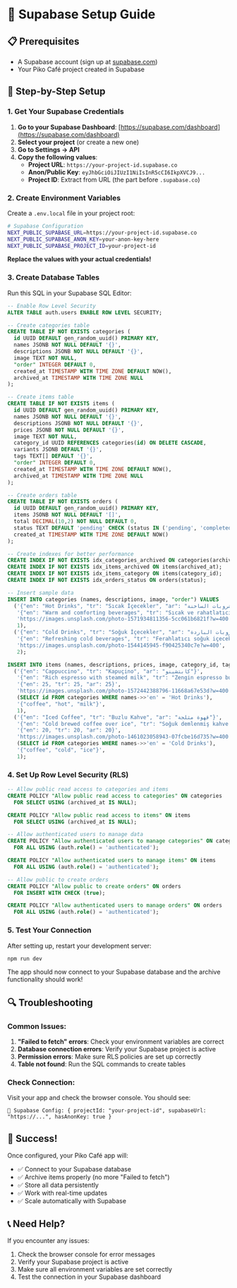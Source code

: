 # 🔧 Supabase Setup Guide

## 📋 Prerequisites
- A Supabase account (sign up at [supabase.com](https://supabase.com))
- Your Piko Café project created in Supabase

## 🚀 Step-by-Step Setup

### 1. Get Your Supabase Credentials

1. **Go to your Supabase Dashboard**: [https://supabase.com/dashboard](https://supabase.com/dashboard)
2. **Select your project** (or create a new one)
3. **Go to Settings → API**
4. **Copy the following values**:
   - **Project URL**: `https://your-project-id.supabase.co`
   - **Anon/Public Key**: `eyJhbGciOiJIUzI1NiIsInR5cCI6IkpXVCJ9...`
   - **Project ID**: Extract from URL (the part before `.supabase.co`)

### 2. Create Environment Variables

Create a `.env.local` file in your project root:

```bash
# Supabase Configuration
NEXT_PUBLIC_SUPABASE_URL=https://your-project-id.supabase.co
NEXT_PUBLIC_SUPABASE_ANON_KEY=your-anon-key-here
NEXT_PUBLIC_SUPABASE_PROJECT_ID=your-project-id
```

**Replace the values with your actual credentials!**

### 3. Create Database Tables

Run this SQL in your Supabase SQL Editor:

```sql
-- Enable Row Level Security
ALTER TABLE auth.users ENABLE ROW LEVEL SECURITY;

-- Create categories table
CREATE TABLE IF NOT EXISTS categories (
  id UUID DEFAULT gen_random_uuid() PRIMARY KEY,
  names JSONB NOT NULL DEFAULT '{}',
  descriptions JSONB NOT NULL DEFAULT '{}',
  image TEXT NOT NULL,
  "order" INTEGER DEFAULT 0,
  created_at TIMESTAMP WITH TIME ZONE DEFAULT NOW(),
  archived_at TIMESTAMP WITH TIME ZONE NULL
);

-- Create items table
CREATE TABLE IF NOT EXISTS items (
  id UUID DEFAULT gen_random_uuid() PRIMARY KEY,
  names JSONB NOT NULL DEFAULT '{}',
  descriptions JSONB NOT NULL DEFAULT '{}',
  prices JSONB NOT NULL DEFAULT '{}',
  image TEXT NOT NULL,
  category_id UUID REFERENCES categories(id) ON DELETE CASCADE,
  variants JSONB DEFAULT '{}',
  tags TEXT[] DEFAULT '{}',
  "order" INTEGER DEFAULT 0,
  created_at TIMESTAMP WITH TIME ZONE DEFAULT NOW(),
  archived_at TIMESTAMP WITH TIME ZONE NULL
);

-- Create orders table
CREATE TABLE IF NOT EXISTS orders (
  id UUID DEFAULT gen_random_uuid() PRIMARY KEY,
  items JSONB NOT NULL DEFAULT '[]',
  total DECIMAL(10,2) NOT NULL DEFAULT 0,
  status TEXT DEFAULT 'pending' CHECK (status IN ('pending', 'completed')),
  created_at TIMESTAMP WITH TIME ZONE DEFAULT NOW()
);

-- Create indexes for better performance
CREATE INDEX IF NOT EXISTS idx_categories_archived ON categories(archived_at);
CREATE INDEX IF NOT EXISTS idx_items_archived ON items(archived_at);
CREATE INDEX IF NOT EXISTS idx_items_category ON items(category_id);
CREATE INDEX IF NOT EXISTS idx_orders_status ON orders(status);

-- Insert sample data
INSERT INTO categories (names, descriptions, image, "order") VALUES
  ('{"en": "Hot Drinks", "tr": "Sıcak İçecekler", "ar": "المشروبات الساخنة"}', 
   '{"en": "Warm and comforting beverages", "tr": "Sıcak ve rahatlatıcı içecekler", "ar": "مشروبات دافئة ومريحة"}',
   'https://images.unsplash.com/photo-1571934811356-5cc061b6821f?w=400',
   1),
  ('{"en": "Cold Drinks", "tr": "Soğuk İçecekler", "ar": "المشروبات الباردة"}',
   '{"en": "Refreshing cold beverages", "tr": "Ferahlatıcı soğuk içecekler", "ar": "مشروبات باردة منعشة"}',
   'https://images.unsplash.com/photo-1544145945-f90425340c7e?w=400',
   2);

INSERT INTO items (names, descriptions, prices, image, category_id, tags, "order") VALUES
  ('{"en": "Cappuccino", "tr": "Kapuçino", "ar": "كابتشينو"}',
   '{"en": "Rich espresso with steamed milk", "tr": "Zengin espresso buharda süt", "ar": "إسبريسو غني مع الحليب المبخر"}',
   '{"en": 25, "tr": 25, "ar": 25}',
   'https://images.unsplash.com/photo-1572442388796-11668a67e53d?w=400',
   (SELECT id FROM categories WHERE names->>'en' = 'Hot Drinks'),
   '{"coffee", "hot", "milk"}',
   1),
  ('{"en": "Iced Coffee", "tr": "Buzlu Kahve", "ar": "قهوة مثلجة"}',
   '{"en": "Cold brewed coffee over ice", "tr": "Soğuk demlenmiş kahve buz üzerinde", "ar": "قهوة مخمرة باردة على الثلج"}',
   '{"en": 20, "tr": 20, "ar": 20}',
   'https://images.unsplash.com/photo-1461023058943-07fcbe16d735?w=400',
   (SELECT id FROM categories WHERE names->>'en' = 'Cold Drinks'),
   '{"coffee", "cold", "ice"}',
   1);
```

### 4. Set Up Row Level Security (RLS)

```sql
-- Allow public read access to categories and items
CREATE POLICY "Allow public read access to categories" ON categories
  FOR SELECT USING (archived_at IS NULL);

CREATE POLICY "Allow public read access to items" ON items
  FOR SELECT USING (archived_at IS NULL);

-- Allow authenticated users to manage data
CREATE POLICY "Allow authenticated users to manage categories" ON categories
  FOR ALL USING (auth.role() = 'authenticated');

CREATE POLICY "Allow authenticated users to manage items" ON items
  FOR ALL USING (auth.role() = 'authenticated');

-- Allow public to create orders
CREATE POLICY "Allow public to create orders" ON orders
  FOR INSERT WITH CHECK (true);

CREATE POLICY "Allow authenticated users to manage orders" ON orders
  FOR ALL USING (auth.role() = 'authenticated');
```

### 5. Test Your Connection

After setting up, restart your development server:

```bash
npm run dev
```

The app should now connect to your Supabase database and the archive functionality should work!

## 🔍 Troubleshooting

### Common Issues:

1. **"Failed to fetch" errors**: Check your environment variables are correct
2. **Database connection errors**: Verify your Supabase project is active
3. **Permission errors**: Make sure RLS policies are set up correctly
4. **Table not found**: Run the SQL commands to create tables

### Check Connection:

Visit your app and check the browser console. You should see:
```
🔧 Supabase Config: { projectId: "your-project-id", supabaseUrl: "https://...", hasAnonKey: true }
```

## 🎉 Success!

Once configured, your Piko Café app will:
- ✅ Connect to your Supabase database
- ✅ Archive items properly (no more "Failed to fetch")
- ✅ Store all data persistently
- ✅ Work with real-time updates
- ✅ Scale automatically with Supabase

## 📞 Need Help?

If you encounter any issues:
1. Check the browser console for error messages
2. Verify your Supabase project is active
3. Make sure all environment variables are set correctly
4. Test the connection in your Supabase dashboard
